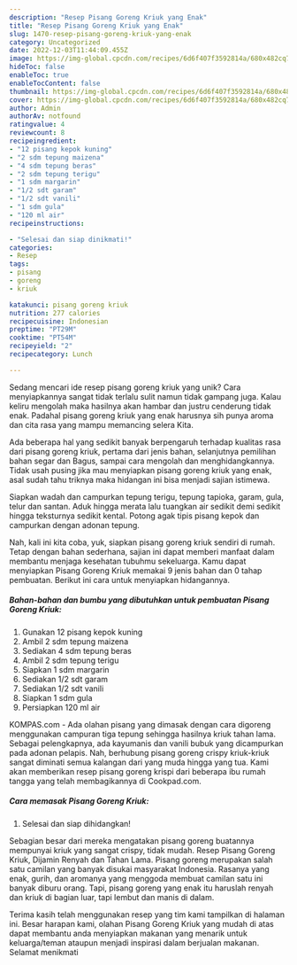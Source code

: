 ```yaml
---
description: "Resep Pisang Goreng Kriuk yang Enak"
title: "Resep Pisang Goreng Kriuk yang Enak"
slug: 1470-resep-pisang-goreng-kriuk-yang-enak
category: Uncategorized
date: 2022-12-03T11:44:09.455Z
image: https://img-global.cpcdn.com/recipes/6d6f407f3592814a/680x482cq70/pisang-goreng-kriuk-foto-resep-utama.jpg
hideToc: false
enableToc: true
enableTocContent: false
thumbnail: https://img-global.cpcdn.com/recipes/6d6f407f3592814a/680x482cq70/pisang-goreng-kriuk-foto-resep-utama.jpg
cover: https://img-global.cpcdn.com/recipes/6d6f407f3592814a/680x482cq70/pisang-goreng-kriuk-foto-resep-utama.jpg
author: Admin
authorAv: notfound
ratingvalue: 4
reviewcount: 8
recipeingredient:
- "12 pisang kepok kuning"
- "2 sdm tepung maizena"
- "4 sdm tepung beras"
- "2 sdm tepung terigu"
- "1 sdm margarin"
- "1/2 sdt garam"
- "1/2 sdt vanili"
- "1 sdm gula"
- "120 ml air"
recipeinstructions:

- "Selesai dan siap dinikmati!"
categories:
- Resep
tags:
- pisang
- goreng
- kriuk

katakunci: pisang goreng kriuk 
nutrition: 277 calories
recipecuisine: Indonesian
preptime: "PT29M"
cooktime: "PT54M"
recipeyield: "2"
recipecategory: Lunch

---
```





Sedang mencari ide resep pisang goreng kriuk yang unik? Cara menyiapkannya sangat tidak terlalu sulit namun tidak gampang juga. Kalau keliru mengolah maka hasilnya akan hambar dan justru cenderung tidak enak. Padahal pisang goreng kriuk yang enak harusnya sih punya aroma dan cita rasa yang mampu memancing selera Kita.





Ada beberapa hal yang sedikit banyak berpengaruh terhadap kualitas rasa dari pisang goreng kriuk, pertama dari jenis bahan, selanjutnya pemilihan bahan segar dan Bagus, sampai cara mengolah dan menghidangkannya. Tidak usah pusing jika mau menyiapkan pisang goreng kriuk yang enak,      asal sudah tahu triknya maka hidangan ini bisa menjadi sajian istimewa.














Siapkan wadah dan campurkan tepung terigu, tepung tapioka, garam, gula, telur dan santan. Aduk hingga merata lalu tuangkan air sedikit demi sedikit hingga teksturnya sedikit kental. Potong agak tipis pisang kepok dan campurkan dengan adonan tepung.






Nah, kali ini kita coba, yuk, siapkan pisang goreng kriuk sendiri di rumah. Tetap dengan bahan sederhana, sajian ini dapat memberi manfaat dalam membantu menjaga kesehatan tubuhmu sekeluarga. Kamu dapat menyiapkan Pisang Goreng Kriuk memakai 9 jenis bahan dan 0 tahap pembuatan. Berikut ini cara untuk menyiapkan hidangannya.

<!--inarticleads1-->

##### Bahan-bahan dan bumbu yang dibutuhkan untuk pembuatan Pisang Goreng Kriuk:

1. Gunakan 12 pisang kepok kuning
1. Ambil 2 sdm tepung maizena
1. Sediakan 4 sdm tepung beras
1. Ambil 2 sdm tepung terigu
1. Siapkan 1 sdm margarin
1. Sediakan 1/2 sdt garam
1. Sediakan 1/2 sdt vanili
1. Siapkan 1 sdm gula
1. Persiapkan 120 ml air


KOMPAS.com - Ada olahan pisang yang dimasak dengan cara digoreng menggunakan campuran tiga tepung sehingga hasilnya kriuk tahan lama. Sebagai pelengkapnya, ada kayumanis dan vanili bubuk yang dicampurkan pada adonan pelapis. Nah, berhubung pisang goreng crispy kriuk-kriuk sangat diminati semua kalangan dari yang muda hingga yang tua. Kami akan memberikan resep pisang goreng krispi dari beberapa ibu rumah tangga yang telah membagikannya di Cookpad.com. 

<!--inarticleads2-->

##### Cara memasak Pisang Goreng Kriuk:


1. Selesai dan siap dihidangkan!

Sebagian besar dari mereka mengatakan pisang goreng buatannya mempunyai kriuk yang sangat crispy, tidak mudah. Resep Pisang Goreng Kriuk, Dijamin Renyah dan Tahan Lama. Pisang goreng merupakan salah satu camilan yang banyak disukai masyarakat Indonesia. Rasanya yang enak, gurih, dan aromanya yang menggoda membuat camilan satu ini banyak diburu orang. Tapi, pisang goreng yang enak itu haruslah renyah dan kriuk di bagian luar, tapi lembut dan manis di dalam. 

Terima kasih telah menggunakan resep yang tim kami tampilkan di halaman ini. Besar harapan kami, olahan Pisang Goreng Kriuk yang mudah di atas dapat membantu anda menyiapkan makanan yang menarik untuk keluarga/teman ataupun menjadi inspirasi dalam berjualan makanan. Selamat menikmati
